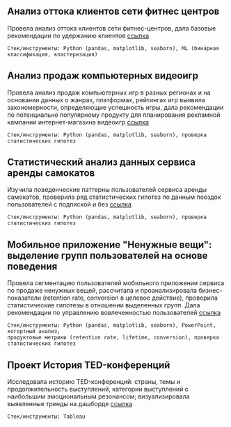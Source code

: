 
## Анализ оттока клиентов сети фитнес центров
Провела анализ оттока клиентов сети фитнес-центров, дала базовые рекомендации по удержанию клиентов [ссылка](https://github.com/ucraina-e/Practicum_projects/tree/main/%D0%90%D0%BD%D0%B0%D0%BB%D0%B8%D0%B7_%D0%BE%D1%82%D1%82%D0%BE%D0%BA%D0%B0_%D0%BA%D0%BB%D0%B8%D0%B5%D0%BD%D1%82%D0%BE%D0%B2_%D1%81%D0%B5%D1%82%D0%B8_%D1%84%D0%B8%D1%82%D0%BD%D0%B5%D1%81_%D1%86%D0%B5%D0%BD%D1%82%D1%80%D0%BE%D0%B2)

    Стек/инструменты: Python (pandas, matplotlib, seaborn), ML (бинарная классификация, кластеризация)

## Анализ продаж компьютерных видеоигр
Провела анализ продаж компьютерных игр в разных регионах и на основании данных о жанрах, платформах, рейтингах игр выявила закономерности, определяющие успешность игры, дала рекомендации по потенциально популярному продукту для планирования рекламной кампании интернет-магазина видеоигр [ссылка](https://github.com/ucraina-e/Practicum_projects/tree/main/%D0%90%D0%BD%D0%B0%D0%BB%D0%B8%D0%B7_%D0%BF%D1%80%D0%BE%D0%B4%D0%B0%D0%B6_%D0%BA%D0%BE%D0%BC%D0%BF%D1%8C%D1%8E%D1%82%D0%B5%D1%80%D0%BD%D1%8B%D1%85_%D0%B2%D0%B8%D0%B4%D0%B5%D0%BE%D0%B8%D0%B3%D1%80)

    Стек/инструменты: Python (pandas, matplotlib, seaborn), проверка статистических гипотез
    
## Статистический анализ данных сервиса аренды самокатов
Изучила поведенческие паттерны пользователей сервиса аренды самокатов, проверила ряд статистических гипотез по данным поездок пользователей с подпиской и без [ссылка](https://github.com/ucraina-e/Practicum_projects/tree/main/%D0%A1%D1%82%D0%B0%D1%82%D0%B8%D1%81%D1%82%D0%B8%D1%87%D0%B5%D1%81%D0%BA%D0%B8%D0%B9_%D0%B0%D0%BD%D0%B0%D0%BB%D0%B8%D0%B7_%D0%B4%D0%B0%D0%BD%D0%BD%D1%8B%D1%85_%D1%81%D0%B5%D1%80%D0%B2%D0%B8%D1%81%D0%B0_%D0%B0%D1%80%D0%B5%D0%BD%D0%B4%D1%8B_%D1%81%D0%B0%D0%BC%D0%BE%D0%BA%D0%B0%D1%82%D0%BE%D0%B2)

    Стек/инструменты: Python (pandas, matplotlib, seaborn), проверка статистических гипотез 
    
## Мобильное приложение "Ненужные вещи": выделение групп пользователей на основе поведения
Провела сегментацию пользователей мобильного приложении сервиса по продаже ненужных вещей, рассчитала и проанализировала бизнес-показатели (retention rate, conversion в целевое действие), проверила статистические гипотезы в отношении выделенных групп. Дала рекомендации по управлению вовлеченностью пользователей [ссылка]()

    Стек/инструменты: Python (pandas, matplotlib, seaborn), PowerPoint, когортный анализ,
    продуктовые метрики (retention rate, lifetime, conversion), проверка статистических гипотез 

## Проект История TED-конференций

Исследовала историю TED-конференций: страны, темы и продолжительность выступлений, категории выступлений с наибольшим эмоциональным резонансом; визуализировала выявленные тренды на дашборде [ссылка](https://github.com/ucraina-e/Practicum_projects/tree/main/TABLEAU%20%D0%9F%D1%80%D0%BE%D0%B5%D0%BA%D1%82%20%D0%98%D1%81%D1%82%D0%BE%D1%80%D0%B8%D1%8F%20TED-%D0%BA%D0%BE%D0%BD%D1%84%D0%B5%D1%80%D0%B5%D0%BD%D1%86%D0%B8%D0%B9)

    Стек/инструменты: Tableau


